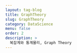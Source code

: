 ```yaml
---
layout: tag-blog
title: GraphTheory
slug: GraphTheory
category: DataScience
menu: false
order: 2
description: >
  복잡계와 통계물리, Graph Theory
---
```

